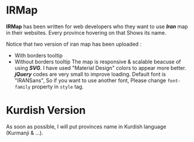 # IRMap

**IRMap** has been written for web developers who they want to use ***Iran*** map in their websites. Every province hovering on that Shows its name.

Notice that two version of iran map has been uploaded :
* With borders tooltip
* Without borders tooltip
The map is responsive & scalable beacuse of using ***SVG***. I have used "Material Design" colors to appear more better. ***jQuery*** codes are very small to improve loading. Default font is "IRANSans", So if you want to use another font, Please change `font-family` property in `style` tag.

# Kurdish Version
As soon as possible, I will put provinces name in Kurdish language (Kurmanji & ...).

